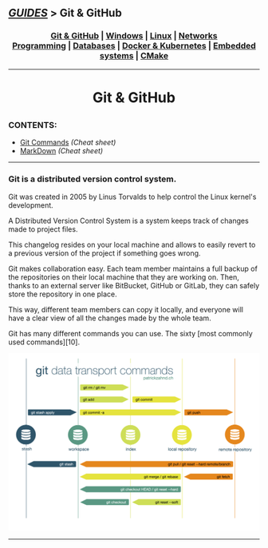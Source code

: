 ## [_GUIDES_][guides] > **Git & GitHub**

### <p align=center>[Git & GitHub][git] | [Windows][win] | [Linux][linux] | [Networks][nets] <br/> [Programming][progLang] | [Databases][db] | [Docker & Kubernetes][docker] | [Embedded systems][embSys] | [CMake][CMake] </p>

<!--
* [_GUIDES_][guides]
* [Git & GitHub][git]
* [Windows][win]
* [Linux][linux] (Unix)
* [Networks][nets]
* [Programming Languages][progLang]
* [Databases][db]
* [Docker & Kubernetes][docker]
* [Embedded systems][embSys]
* [CMake][CMake]
-->

[guides]:   ../../README.md
[git]:      Git_And_GitHub.md
[win]:      ../002_Windows_/Windows.md
[linux]:    ../003_Linux_(Unix)_/Linux_(Unix).md
[nets]:     ../004_Networks_/Networks.md
[progLang]: ../005_Programming_languages_/Programming.md
[db]:       ../006_Databases_/Databases.md
[docker]:   ../007_Docker_and_Kubernetes_/Docker_and_Kubernates.md
[embSys]:   ../008_Embedded_systems_/Embedded_systems.md
[CMake]:    ../009_CMake_/CMake_Tutorial.md

---
<!-- ---------------------------------- * Navigation * ---------------------------------- -->

# <p align=center><b>Git & GitHub</b></p>

### CONTENTS:
* [Git Commands][1] *(Cheat sheet)*
* [MarkDown][2] *(Cheat sheet)*

---
### Git is a distributed version control system.
Git was created in 2005 by Linus Torvalds to help control the Linux kernel's development.

A Distributed Version Control System is a system keeps track of changes made to project files.

This changelog resides on your local machine and allows to easily revert to a previous version of the project if something goes wrong.

Git makes collaboration easy. Each team member maintains a full backup of the repositories on their local machine that they are working on. Then, thanks to an external server like BitBucket, GitHub or GitLab, they can safely store the repository in one place.

This way, different team members can copy it locally, and everyone will have a clear view of all the changes made by the whole team.

Git has many different commands you can use. The sixty [most commonly used commands][10].

![Git scheme][3]

<!--
* [Git Commands][1] *(Cheat sheet)*
* [MarkDown][2] *(Cheat sheet)*
* ![Git scheme][3]
-->

[1]: res/002_Git_Commands_/read/Git_Commands.md
[2]: res/001_Markdown_README_/read/MarkDown.md
[3]: res/002_Git_Commands_/img/CZ62a.png

---